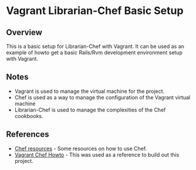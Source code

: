 # Vagrant Librarian-Chef Basic Setup

## Overview

This is a basic setup for Librarian-Chef with Vagrant. It can be used as an example of howto get a basic Rails/Rvm development environment setup with Vagrant.

## Notes

* Vagrant is used to manage the virtual machine for the project.
* Chef is used as a way to manage the configuration of the Vagrant virtual machine
* Librarian-Chef is used to manage the complexities of the Chef cookbooks.

## References

* [Chef resources](http://bit.ly/PGD1aj) - Some resources on how to use Chef.
* [Vagrant Chef Howto](http://bit.ly/RPC4uI) - This was used as a reference to build out this project.


